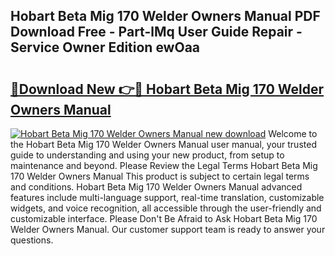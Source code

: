 ## Hobart Beta Mig 170 Welder Owners Manual PDF Download Free - Part-lMq User Guide Repair - Service Owner Edition ewOaa

# <h2><a href="http://bc9100.oget.top/?id=Hobart+Beta+Mig+170+Welder+Owners+Manual">🔗Download New 👉🔴 Hobart Beta Mig 170 Welder Owners Manual</a></h2>

[![Hobart Beta Mig 170 Welder Owners Manual new download](https://i.imgur.com/5g1atiW.png)](http://bc9100.oget.top/?id=Hobart+Beta+Mig+170+Welder+Owners+Manual)
Welcome to the Hobart Beta Mig 170 Welder Owners Manual user manual, your trusted guide to understanding and using your new product, from setup to maintenance and beyond. Please Review the Legal Terms Hobart Beta Mig 170 Welder Owners Manual This product is subject to certain legal terms and conditions. Hobart Beta Mig 170 Welder Owners Manual advanced features include multi-language support, real-time translation, customizable widgets, and voice recognition, all accessible through the user-friendly and customizable interface. Please Don't Be Afraid to Ask Hobart Beta Mig 170 Welder Owners Manual. Our customer support team is ready to answer your questions.
